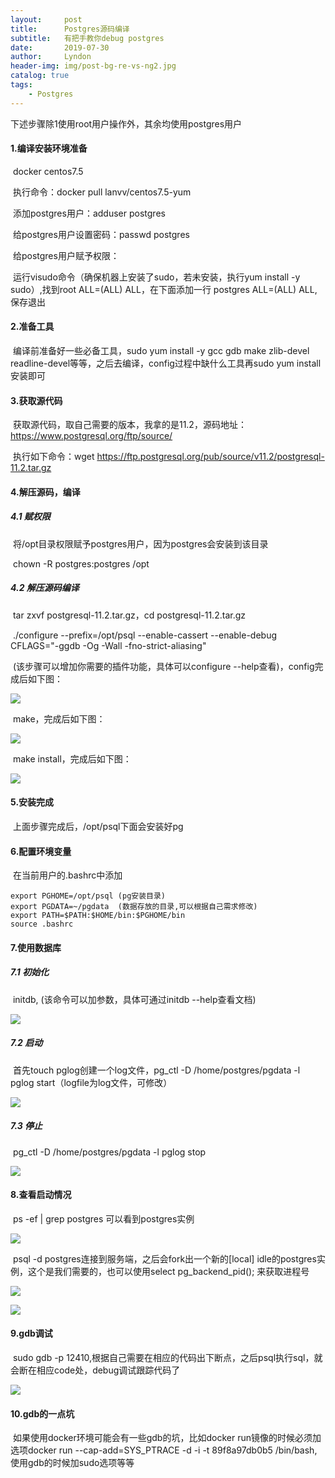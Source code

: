 ```yaml
---
layout:     post
title:      Postgres源码编译
subtitle:   有把手教你debug postgres
date:       2019-07-30
author:     Lyndon
header-img: img/post-bg-re-vs-ng2.jpg
catalog: true
tags:
    - Postgres
---
```


下述步骤除1使用root用户操作外，其余均使用postgres用户

#### 1.编译安装环境准备

​	docker centos7.5

​	执行命令：docker pull lanvv/centos7.5-yum

​	添加postgres用户：adduser postgres

​	给postgres用户设置密码：passwd postgres

​	给postgres用户赋予权限：

​	运行visudo命令（确保机器上安装了sudo，若未安装，执行yum install -y sudo）,找到root ALL=(ALL) ALL，在下面添加一行 postgres ALL=(ALL) ALL,保存退出

#### 2.准备工具

​	编译前准备好一些必备工具，sudo yum install -y gcc gdb make zlib-devel readline-devel等等，之后去编译，config过程中缺什么工具再sudo yum install安装即可

#### 3.获取源代码

​	获取源代码，取自己需要的版本，我拿的是11.2，源码地址：https://www.postgresql.org/ftp/source/

​	执行如下命令：wget https://ftp.postgresql.org/pub/source/v11.2/postgresql-11.2.tar.gz

#### 4.解压源码，编译

##### 	4.1 赋权限

​	将/opt目录权限赋予postgres用户，因为postgres会安装到该目录

​	chown -R postgres:postgres /opt

##### 	4.2 解压源码编译

​	tar zxvf postgresql-11.2.tar.gz，cd postgresql-11.2.tar.gz

​	./configure --prefix=/opt/psql --enable-cassert --enable-debug CFLAGS="-ggdb -Og -Wall -fno-strict-aliasing"

​	(该步骤可以增加你需要的插件功能，具体可以configure --help查看)，config完成后如下图：

![](https://raw.githubusercontent.com/YangHao1992/YangHao1992.github.io/master/_img/config.png)

​	make，完成后如下图：

![](https://raw.githubusercontent.com/YangHao1992/YangHao1992.github.io/master/_img/make.png)

​	make install，完成后如下图：

![](https://raw.githubusercontent.com/YangHao1992/YangHao1992.github.io/master/_img/install.png)

#### 5.安装完成

​	上面步骤完成后，/opt/psql下面会安装好pg

#### 6.配置环境变量

​	在当前用户的.bashrc中添加

```
export PGHOME=/opt/psql (pg安装目录)
export PGDATA=~/pgdata  (数据存放的目录,可以根据自己需求修改)
export PATH=$PATH:$HOME/bin:$PGHOME/bin
source .bashrc
```

#### 7.使用数据库

##### 	7.1 初始化

​	initdb, (该命令可以加参数，具体可通过initdb --help查看文档)

![](https://raw.githubusercontent.com/YangHao1992/YangHao1992.github.io/master/_img/initdb.png)

#####  	7.2 启动

​	首先touch pglog创建一个log文件，pg_ctl -D /home/postgres/pgdata -l pglog start（logfile为log文件，可修改）

![](https://raw.githubusercontent.com/YangHao1992/YangHao1992.github.io/master/_img/start.png)

#####  	7.3 停止

​	pg_ctl -D /home/postgres/pgdata -l pglog stop

![](https://raw.githubusercontent.com/YangHao1992/YangHao1992.github.io/master/_img/stop.png)

#### 8.查看启动情况

​	ps -ef | grep postgres 可以看到postgres实例

![](https://raw.githubusercontent.com/YangHao1992/YangHao1992.github.io/master/_img/ps.png)

​	psql -d postgres连接到服务端，之后会fork出一个新的[local] idle的postgres实例，这个是我们需要的，也可以使用select pg_backend_pid(); 来获取进程号

![](https://raw.githubusercontent.com/YangHao1992/YangHao1992.github.io/master/_img/idle.png)

![](https://raw.githubusercontent.com/YangHao1992/YangHao1992.github.io/master/_img/pid.png)

#### 9.gdb调试

​	sudo gdb -p 12410,根据自己需要在相应的代码出下断点，之后psql执行sql，就会断在相应code处，debug调试跟踪代码了

![](https://raw.githubusercontent.com/YangHao1992/YangHao1992.github.io/master/_img/gdb.png)

#### 10.gdb的一点坑

​	如果使用docker环境可能会有一些gdb的坑，比如docker run镜像的时候必须加选项docker run --cap-add=SYS_PTRACE -d -i -t 89f8a97db0b5 /bin/bash, 使用gdb的时候加sudo选项等等